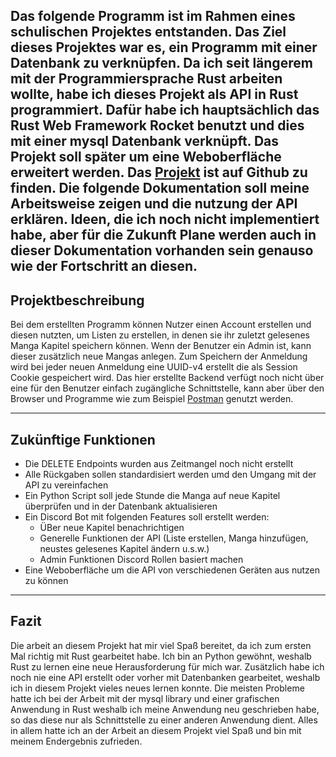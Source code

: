 Das folgende Programm ist im Rahmen eines schulischen Projektes entstanden. Das Ziel dieses Projektes war es, ein Programm mit einer Datenbank zu verknüpfen.
Da ich seit längerem mit der Programmiersprache Rust arbeiten wollte, habe ich dieses Projekt als API in Rust programmiert. Dafür habe ich hauptsächlich das Rust Web Framework Rocket
benutzt und dies mit einer mysql Datenbank verknüpft. Das Projekt soll später um eine Weboberfläche erweitert werden. Das [Projekt](https://github.com/BennetLe/rust_manga_readlist_api "Der Github Link zu meinem Projekt")
ist auf Github zu finden. Die folgende Dokumentation soll meine Arbeitsweise zeigen und die nutzung der API erklären. Ideen, die ich noch nicht implementiert habe, aber für die 
Zukunft Plane werden auch in dieser Dokumentation vorhanden sein genauso wie der Fortschritt an diesen.
---

## Projektbeschreibung 
Bei dem erstellten Programm können Nutzer einen Account erstellen und diesen nutzten, um Listen zu erstellen, in denen sie ihr zuletzt gelesenes Manga Kapitel speichern können. Wenn 
der Benutzer ein Admin ist, kann dieser zusätzlich neue Mangas anlegen. Zum Speichern der Anmeldung wird bei jeder neuen Anmeldung eine UUID-v4 erstellt die als Session Cookie 
gespeichert wird. Das hier erstellte Backend verfügt noch nicht über eine für den Benutzer einfach zugängliche Schnittstelle, kann aber über den Browser und Programme wie zum Beispiel
[Postman](https://www.postman.com/) genutzt werden.

---

## Zukünftige Funktionen

- Die DELETE Endpoints wurden aus Zeitmangel noch nicht erstellt
- Alle Rückgaben sollen standardisiert werden umd den Umgang mit der API zu vereinfachen
- Ein Python Script soll jede Stunde die Manga auf neue Kapitel überprüfen und in der Datenbank aktualisieren
- Ein Discord Bot mit folgenden Features soll erstellt werden:
    * ÜBer neue Kapitel benachrichtigen 
    * Generelle Funktionen der API (Liste erstellen, Manga hinzufügen, neustes gelesenes Kapitel ändern u.s.w.)
    * Admin Funktionen Discord Rollen basiert machen
- Eine Weboberfläche um die API von verschiedenen Geräten aus nutzen zu können

---

## Fazit

Die arbeit an diesem Projekt hat mir viel Spaß bereitet, da ich zum ersten Mal richtig mit Rust gearbeitet habe. Ich bin an Python gewöhnt, weshalb Rust zu lernen eine neue Herausforderung
für mich war. Zusätzlich habe ich noch nie eine API erstellt oder vorher mit Datenbanken gearbeitet, weshalb ich in diesem Projekt vieles neues lernen konnte. Die meisten Probleme hatte
ich bei der Arbeit mit der mysql library und einer grafischen Anwendung in Rust weshalb ich meine Anwendung neu geschrieben habe, so das diese nur als Schnittstelle zu einer anderen 
Anwendung dient. Alles in allem hatte ich an der Arbeit an diesem Projekt viel Spaß und bin mit meinem Endergebnis zufrieden.